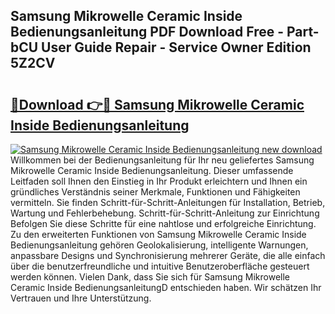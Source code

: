 ## Samsung Mikrowelle Ceramic Inside Bedienungsanleitung PDF Download Free - Part-bCU User Guide Repair - Service Owner Edition 5Z2CV

# <h2><a href="http://df2ne2u.blite.top/?on=Samsung+Mikrowelle+Ceramic+Inside+Bedienungsanleitung">🔗Download 👉🔴 Samsung Mikrowelle Ceramic Inside Bedienungsanleitung</a></h2>

[![Samsung Mikrowelle Ceramic Inside Bedienungsanleitung new download](https://i.imgur.com/lujVjoI.png)](http://df2ne2u.blite.top/?on=Samsung+Mikrowelle+Ceramic+Inside+Bedienungsanleitung)
Willkommen bei der Bedienungsanleitung für Ihr neu geliefertes Samsung Mikrowelle Ceramic Inside Bedienungsanleitung. Dieser umfassende Leitfaden soll Ihnen den Einstieg in Ihr Produkt erleichtern und Ihnen ein gründliches Verständnis seiner Merkmale, Funktionen und Fähigkeiten vermitteln. Sie finden Schritt-für-Schritt-Anleitungen für Installation, Betrieb, Wartung und Fehlerbehebung. Schritt-für-Schritt-Anleitung zur Einrichtung Befolgen Sie diese Schritte für eine nahtlose und erfolgreiche Einrichtung. Zu den erweiterten Funktionen von Samsung Mikrowelle Ceramic Inside Bedienungsanleitung gehören Geolokalisierung, intelligente Warnungen, anpassbare Designs und Synchronisierung mehrerer Geräte, die alle einfach über die benutzerfreundliche und intuitive Benutzeroberfläche gesteuert werden können. Vielen Dank, dass Sie sich für Samsung Mikrowelle Ceramic Inside BedienungsanleitungD entschieden haben. Wir schätzen Ihr Vertrauen und Ihre Unterstützung.
